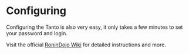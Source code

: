 # Configuring
Configuring the Tanto is also very easy, it only takes a few minutes to set your password and login. 

Visit the official [RoninDojo Wiki](https://wiki.ronindojo.io/en/setup/tanto-setup) for detailed instructions and more. 

